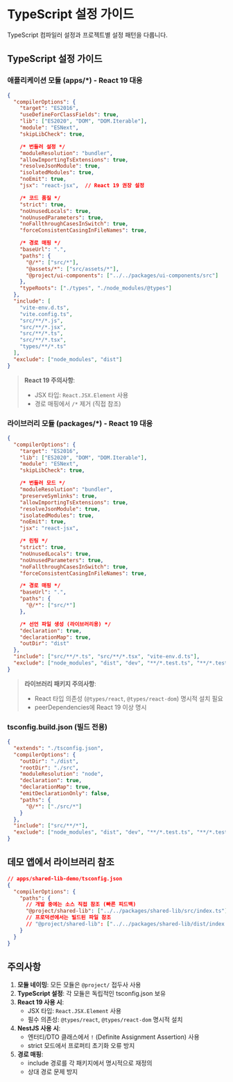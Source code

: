# TypeScript 설정 가이드

TypeScript 컴파일러 설정과 프로젝트별 설정 패턴을 다룹니다.

## TypeScript 설정 가이드

### 애플리케이션 모듈 (apps/\*) - React 19 대응

```json
{
  "compilerOptions": {
    "target": "ES2016",
    "useDefineForClassFields": true,
    "lib": ["ES2020", "DOM", "DOM.Iterable"],
    "module": "ESNext",
    "skipLibCheck": true,

    /* 번들러 설정 */
    "moduleResolution": "bundler",
    "allowImportingTsExtensions": true,
    "resolveJsonModule": true,
    "isolatedModules": true,
    "noEmit": true,
    "jsx": "react-jsx",  // React 19 권장 설정

    /* 코드 품질 */
    "strict": true,
    "noUnusedLocals": true,
    "noUnusedParameters": true,
    "noFallthroughCasesInSwitch": true,
    "forceConsistentCasingInFileNames": true,

    /* 경로 매핑 */
    "baseUrl": ".",
    "paths": {
      "@/*": ["src/*"],
      "@assets/*": ["src/assets/*"],
      "@project/ui-components": ["../../packages/ui-components/src"]
    },
    "typeRoots": ["./types", "./node_modules/@types"]
  },
  "include": [
    "vite-env.d.ts",
    "vite.config.ts",
    "src/**/*.js",
    "src/**/*.jsx",
    "src/**/*.ts",
    "src/**/*.tsx",
    "types/**/*.ts"
  ],
  "exclude": ["node_modules", "dist"]
}
```

>  **React 19 주의사항**: 
> - JSX 타입: `React.JSX.Element` 사용
> - 경로 매핑에서 `/*` 제거 (직접 참조)

### 라이브러리 모듈 (packages/\*) - React 19 대응

```json
{
  "compilerOptions": {
    "target": "ES2016",
    "lib": ["ES2020", "DOM", "DOM.Iterable"],
    "module": "ESNext",
    "skipLibCheck": true,

    /* 번들러 모드 */
    "moduleResolution": "bundler",
    "preserveSymlinks": true,
    "allowImportingTsExtensions": true,
    "resolveJsonModule": true,
    "isolatedModules": true,
    "noEmit": true,
    "jsx": "react-jsx",

    /* 린팅 */
    "strict": true,
    "noUnusedLocals": true,
    "noUnusedParameters": true,
    "noFallthroughCasesInSwitch": true,
    "forceConsistentCasingInFileNames": true,

    /* 경로 매핑 */
    "baseUrl": ".",
    "paths": {
      "@/*": ["src/*"]
    },

    /* 선언 파일 생성 (라이브러리용) */
    "declaration": true,
    "declarationMap": true,
    "outDir": "dist"
  },
  "include": ["src/**/*.ts", "src/**/*.tsx", "vite-env.d.ts"],
  "exclude": ["node_modules", "dist", "dev", "**/*.test.ts", "**/*.test.tsx"]
}
```

>  **라이브러리 패키지 주의사항**: 
> - React 타입 의존성 (`@types/react`, `@types/react-dom`) 명시적 설치 필요
> - peerDependencies에 React 19 이상 명시

### tsconfig.build.json (빌드 전용)

```json
{
  "extends": "./tsconfig.json",
  "compilerOptions": {
    "outDir": "./dist",
    "rootDir": "./src",
    "moduleResolution": "node",
    "declaration": true,
    "declarationMap": true,
    "emitDeclarationOnly": false,
    "paths": {
      "@/*": ["./src/*"]
    }
  },
  "include": ["src/**/*"],
  "exclude": ["node_modules", "dist", "dev", "**/*.test.ts", "**/*.test.tsx"]
}
```

## 데모 앱에서 라이브러리 참조

```json
// apps/shared-lib-demo/tsconfig.json
{
  "compilerOptions": {
    "paths": {
      // 개발 중에는 소스 직접 참조 (빠른 피드백)
      "@project/shared-lib": ["../../packages/shared-lib/src/index.ts"]
      // 프로덕션에서는 빌드된 파일 참조
      // "@project/shared-lib": ["../../packages/shared-lib/dist/index.d.ts"]
    }
  }
}
```

## 주의사항

1. **모듈 네이밍**: 모든 모듈은 `@project/` 접두사 사용
2. **TypeScript 설정**: 각 모듈은 독립적인 tsconfig.json 보유
3. **React 19 사용 시**: 
   - JSX 타입: `React.JSX.Element` 사용
   - 필수 의존성: `@types/react`, `@types/react-dom` 명시적 설치
4. **NestJS 사용 시**: 
   - 엔터티/DTO 클래스에서 `!` (Definite Assignment Assertion) 사용
   - strict 모드에서 프로퍼티 초기화 오류 방지
5. **경로 매핑**: 
   - include 경로를 각 패키지에서 명시적으로 재정의
   - 상대 경로 문제 방지
